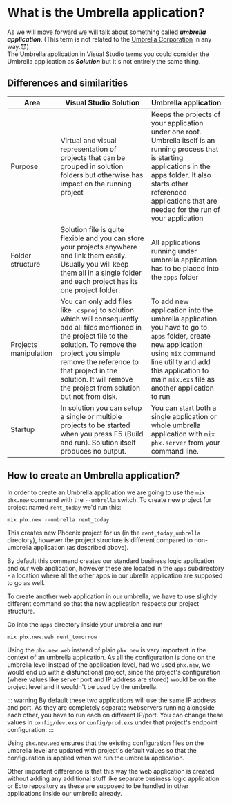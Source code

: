 # What is the Umbrella application?
As we will move forward we will talk about something called ***umbrella application***. (This term is not related to the [Umbrella Corporation](https://residentevil.fandom.com/wiki/Umbrella_Corporation) in any way.😈)  
The Umbrella application in Visual Studio terms you could consider the Umbrella application as ***Solution*** but it's not entirely the same thing. 

## Differences and similarities

|Area|Visual Studio Solution|Umbrella application|
|---|---|---|
|Purpose|Virtual and visual representation of projects that can be grouped in solution folders but otherwise has impact on the running project|Keeps the projects of your application under one roof. Umbrella itself is an running process that is starting applications in the apps folder. It also starts other referenced applications that are needed for the run of your application|
|Folder structure|Solution file is quite flexible and you can store your projects anywhere and link them easily. Usually you will keep them all in a single folder and each project has its one project folder.|All applications running under umbrella application has to be placed into the ``apps`` folder|
|Projects manipulation|You can only add files like ``.csproj`` to solution which will consequently add all files mentioned in the project file to the solution. To remove the project you simple remove the reference to that project in the solution. It will remove the project from solution but not from disk.|To add new application into the umbrella application you have to go to ``apps`` folder, create new application using ``mix`` command line utility and add this application to main ``mix.exs`` file as another application to run|
|Startup|In solution you can setup a single or multiple projects to be started when you press F5 (Build and run). Solution itself produces no output.|You can start both a single application or whole umbrella application with ``mix phx.server`` from your command line.|

## How to create an Umbrella application?

In order to create an Umbrella application we are going to use the ``mix phx.new`` command with the ``--umbrella`` switch. To create new project for project named ``rent_today`` we'd run this:  
```
mix phx.new --umbrella rent_today
```

This creates new Phoenix project for us (in the ``rent_today_umbrella`` directory), however the project structure is different compared to non-umbrella application (as described above).

By default this command creates our standard business logic application and our web application, however these are located in the `apps` subdirectory - a location where all the other apps in our ubrella application are supposed to go as well.

To create another web application in our umbrella, we have to use slightly different command so that the new application respects our project structure.

Go into the `apps` directory inside your umbrella and run
```
mix phx.new.web rent_tomorrow
```

Using the `phx.new.web` instead of plain `phx.new` is very important in the context of an umbrella application. As all the configuration is done on the umbrella level instead of the application level, had we used `phx.new`, we would end up with a disfunctional project, since the project's configuration (where values like server port and IP address are stored) would be on the project level and it wouldn't be used by the umbrella.

::: warning
By default these two applications will use the same IP address and port. As they are completely separate webservers running alongside each other, you have to run each on different IP/port. You can change these values in `config/dev.exs` or `config/prod.exs` under that project's endpoint configuration.
:::

Using `phx.new.web` ensures that the existing configuration files on the umbrella level are updated with project's default values so that the configuration is applied when we run the umbrella application.

Other important difference is that this way the web application is created without adding any additional stuff like separate business logic application or Ecto repository as these are supposed to be handled in other applications inside our umbrella already.
